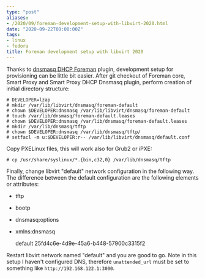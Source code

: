 ```yaml
---
type: "post"
aliases:
- /2020/09/foreman-development-setup-with-libvirt-2020.html
date: "2020-09-22T00:00:00Z"
tags:
- linux
- fedora
title: Foreman development setup with libvirt 2020
---
```


Thanks to [dnsmasq DHCP Foreman](https://github.com/theforeman/smart_proxy_dhcp_dnsmasq) plugin, development setup for provisioning can be little bit easier. After git checkout of Foreman core, Smart Proxy and Smart Proxy DHCP Dnsmasq plugin, perform creation of initial directory structure:

    # DEVELOPER=lzap
    # mkdir /var/lib/libvirt/dnsmasq/foreman-default
    # chown $DEVELOPER:dnsmasq /var/lib/libvirt/dnsmasq/foreman-default
    # touch /var/lib/dnsmasq/foreman-default.leases
    # chown $DEVELOPER:dnsmasq /var/lib/dnsmasq/foreman-default.leases
    # mkdir /var/lib/dnsmasq/tftp
    # chown $DEVELOPER:dnsmasq /var/lib/dnsmasq/tftp/
    # setfacl -m u:$DEVELOPER:r-- /var/lib/libvirt/dnsmasq/default.conf

Copy PXELinux files, this will work also for Grub2 or iPXE:

    # cp /usr/share/syslinux/*.{bin,c32,0} /var/lib/dnsmasq/tftp

Finally, change libvirt "default" network configuration in the following way. The difference between the default configuration are the following elements or attributes:

* tftp
* bootp
* dnsmasq:options
* xmlns:dnsmasq

    <network xmlns:dnsmasq="http://libvirt.org/schemas/network/dnsmasq/1.0">
      <name>default</name>
      <uuid>25fd4c6e-4d9e-45a6-b448-57900c3315f2</uuid>
      <forward mode="nat">
        <nat>
          <port start="1024" end="65535"/>
        </nat>
      </forward>
      <bridge name="virbr0" zone="trusted" stp="on" delay="0"/>
      <mac address="52:54:00:dd:b0:55"/>
      <ip address="192.168.122.1" netmask="255.255.255.0">
        <tftp root="/var/lib/dnsmasq/tftp"/>
        <dhcp>
          <range start="192.168.122.2" end="192.168.122.254"/>
          <bootp file="pxelinux.0"/>
        </dhcp>
      </ip>
      <dnsmasq:options>
        <dnsmasq:option value="dhcp-optsfile=/var/lib/libvirt/dnsmasq/foreman-default/dhcpopts.conf"/>
        <dnsmasq:option value="dhcp-hostsfile=/var/lib/libvirt/dnsmasq/foreman-default/dhcphosts"/>
        <dnsmasq:option value="dhcp-leasefile=/var/lib/dnsmasq/foreman-default.leases"/>
      </dnsmasq:options>
    </network>

Restart libvirt network named "default" and you are good to go. Note in this setup I haven't configured DNS, therefore `unattended_url` must be set to something like `http://192.168.122.1:3000`.

